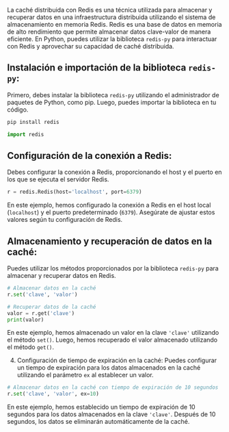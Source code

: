 La caché distribuida con Redis es una técnica utilizada para almacenar y recuperar datos en una infraestructura distribuida utilizando el sistema de almacenamiento en memoria Redis. Redis es una base de datos en memoria de alto rendimiento que permite almacenar datos clave-valor de manera eficiente. En Python, puedes utilizar la biblioteca `redis-py` para interactuar con Redis y aprovechar su capacidad de caché distribuida.

## Instalación e importación de la biblioteca `redis-py`:
Primero, debes instalar la biblioteca `redis-py` utilizando el administrador de paquetes de Python, como pip. Luego, puedes importar la biblioteca en tu código.

```bash
pip install redis
```

```python
import redis
```

## Configuración de la conexión a Redis:
Debes configurar la conexión a Redis, proporcionando el host y el puerto en los que se ejecuta el servidor Redis.

```python
r = redis.Redis(host='localhost', port=6379)
```

En este ejemplo, hemos configurado la conexión a Redis en el host local (`localhost`) y el puerto predeterminado (`6379`). Asegúrate de ajustar estos valores según tu configuración de Redis.

## Almacenamiento y recuperación de datos en la caché:
Puedes utilizar los métodos proporcionados por la biblioteca `redis-py` para almacenar y recuperar datos en Redis.

```python
# Almacenar datos en la caché
r.set('clave', 'valor')

# Recuperar datos de la caché
valor = r.get('clave')
print(valor)
```

En este ejemplo, hemos almacenado un valor en la clave `'clave'` utilizando el método `set()`. Luego, hemos recuperado el valor almacenado utilizando el método `get()`.

4. Configuración de tiempo de expiración en la caché:
Puedes configurar un tiempo de expiración para los datos almacenados en la caché utilizando el parámetro `ex` al establecer un valor.

```python
# Almacenar datos en la caché con tiempo de expiración de 10 segundos
r.set('clave', 'valor', ex=10)
```

En este ejemplo, hemos establecido un tiempo de expiración de 10 segundos para los datos almacenados en la clave `'clave'`. Después de 10 segundos, los datos se eliminarán automáticamente de la caché.

